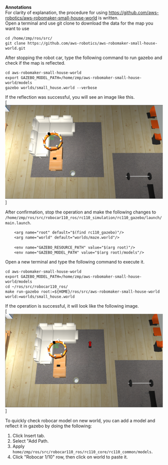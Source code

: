 **Annotations**  
For clarity of explanation, the procedure for using https://github.com/aws-robotics/aws-robomaker-small-house-world is written.    
Open a terminal and use git clone to download the data for the map you want to use  
```
cd /home/zmp/ros/src/
git clone https://github.com/aws-robotics/aws-robomaker-small-house-world.git
```  

After stopping the robot car, type the following command to run gazebo and check if the map is reflected.
```
cd aws-robomaker-small-house-world
export GAZEBO_MODEL_PATH=/home/zmp/aws-robomaker-small-house-world/models
gazebo worlds/small_house.world --verbose
```  
If the reflection was successful, you will see an image like this.  
[![](images/norobocar.png)]  

After confirmation, stop the operation and make the following changes to `/home/zmp/ros/src/robocar110_ros/rc110_simulation/rc110_gazebo/launch/main.launch`.  
```
    <arg name="root" default="$(find rc110_gazebo)"/>
    <arg name="world" default="worlds/maze.world"/>

    <env name="GAZEBO_RESOURCE_PATH" value="$(arg root)"/>
    <env name="GAZEBO_MODEL_PATH" value="$(arg root)/models"/>
```  
Open a new terminal and type the following command to execute it.
```
cd aws-robomaker-small-house-world
export GAZEBO_MODEL_PATH=/home/zmp/aws-robomaker-small-house-world/models
cd ~/ros/src/robocar110_ros/
make run-gazebo root:=${HOME}/ros/src/aws-robomaker-small-house-world world:=worlds/small_house.world
```  
If the operation is successful, it will look like the following image.  
[![](images/robocar_in.png)]  

To quickly check robocar model on new world, you can add a model and reflect it in gazebo by doing the following:  
1. Click Insert tab.  
2. Select "Add Path.  
3. Apply `home/zmp/ros/src/robocar110_ros/rc110_core/rc110_common/models`.  
4. Click "Robocar 1/10" row, then click on world to paste it.
